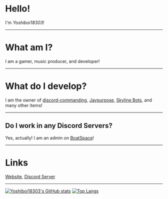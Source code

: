 # Hello!
I'm *Yoshiboi18303*!

---

# What am I?
I am a gamer, music producer, and developer!

---

# What do I develop?
I am the owner of [discord-commanding](https://github.com/Yoshiboi18303/Discord-Commanding), [Javpurpose](https://github.com/Yoshiboi18303/Javpurpose), [Skyline Bots](https://github.com/Yoshiboi18303/Skyline-Bots), and many other items!

---

## Do I work in any Discord Servers?
Yes, actually! I am an admin on [BoatSpace](https://discord.gg/kVSzQnHZVC)!

---

# Links
[Website](https://yoshiboi18303.tk/), [Discord Server](https://discord.gg/cQufqJmc7J)

---

[![Yoshiboi18303's GitHub stats](https://github-readme-stats.vercel.app/api?username=Yoshiboi18303&theme=synthwave)](https://github.com/anuraghazra/github-readme-stats) [![Top Langs](https://github-readme-stats.vercel.app/api/top-langs/?username=Yoshiboi18303&theme=synthwave)](https://github.com/anuraghazra/github-readme-stats)


